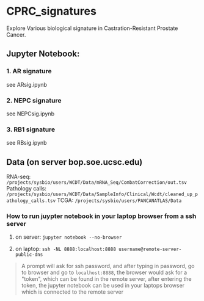 # CPRC_signatures
Explore Various biological signature in Castration-Resistant Prostate Cancer.

## Jupyter Notebook:
### 1. AR signature
see ARsig.ipynb

### 2. NEPC signature
see NEPCsig.ipynb

### 3. RB1 signature
see RBsig.ipynb

## Data (on server bop.soe.ucsc.edu)
RNA-seq: `/projects/sysbio/users/WCDT/Data/mRNA_Seq/CombatCorrection/out.tsv`  
Pathology calls: `/projects/sysbio/users/WCDT/Data/SampleInfo/Clinical/Wcdt/cleaned_up_pathology_calls.tsv`
TCGA: `/projects/sysbio/users/PANCANATLAS/Data`

### How to run juypter notebook in your laptop browser from a ssh server
1. on server:
`jupyter notebook --no-browser`

2. on laptop:
`ssh -NL 8888:localhost:8888 username@remote-server-public-dns`

> A prompt will ask for ssh password, and after typing in password, go to browser and go to `localhost:8888`, the browser would ask for a "token", which can be found in the remote server, after entering the token, the jupyter notebook can be used in your laptops browser which is connected to the remote server
